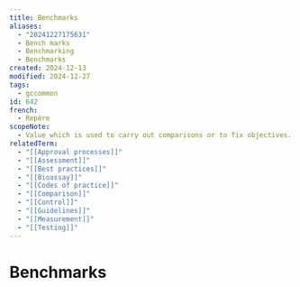 ```yaml
---
title: Benchmarks
aliases:
  - "20241227175631"
  - Bench marks
  - Benchmarking
  - Benchmarks
created: 2024-12-13
modified: 2024-12-27
tags:
  - gccommon
id: 642
french:
  - Repère
scopeNote:
  - Value which is used to carry out comparisons or to fix objectives.
relatedTerm:
  - "[[Approval processes]]"
  - "[[Assessment]]"
  - "[[Best practices]]"
  - "[[Bioassay]]"
  - "[[Codes of practice]]"
  - "[[Comparison]]"
  - "[[Control]]"
  - "[[Guidelines]]"
  - "[[Measurement]]"
  - "[[Testing]]"
---
```

# Benchmarks
